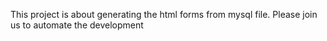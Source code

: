 This project is about generating the html forms from mysql file. Please join us to automate the development
